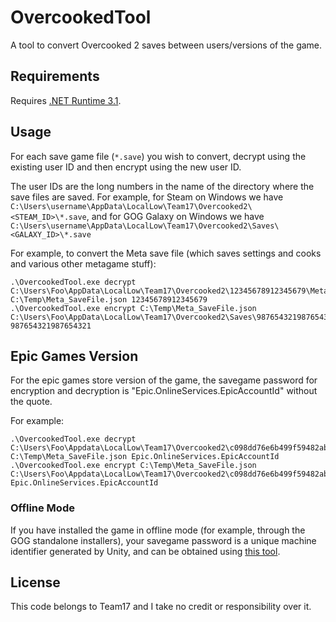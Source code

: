# OvercookedTool

A tool to convert Overcooked 2 saves between users/versions of the game.

## Requirements

Requires [.NET Runtime 3.1](https://dotnet.microsoft.com/download/dotnet/3.1).

## Usage

For each save game file (`*.save`) you wish to convert, decrypt using the existing user ID and then encrypt using the new user ID.

The user IDs are the long numbers in the name of the directory where the save files are saved. For example, for Steam on Windows we have `C:\Users\username\AppData\LocalLow\Team17\Overcooked2\<STEAM_ID>\*.save`, and for GOG Galaxy on Windows we have `C:\Users\username\AppData\LocalLow\Team17\Overcooked2\Saves\<GALAXY_ID>\*.save`

For example, to convert the Meta save file (which saves settings and cooks and various other metagame stuff):
```
.\OvercookedTool.exe decrypt C:\Users\Foo\AppData\LocalLow\Team17\Overcooked2\12345678912345679\Meta_SaveFile.save C:\Temp\Meta_SaveFile.json 12345678912345679
.\OvercookedTool.exe encrypt C:\Temp\Meta_SaveFile.json C:\Users\Foo\AppData\LocalLow\Team17\Overcooked2\Saves\987654321987654321\Meta_SaveFile.save 987654321987654321
```

## Epic Games Version
For the epic games store version of the game, the savegame password for encryption and decryption is "Epic.OnlineServices.EpicAccountId" without the quote.

For example:
```
.\OvercookedTool.exe decrypt C:\Users\Foo\Appdata\LocalLow\Team17\Overcooked2\c098dd76e6b499f59482ab4f0a24f79b\Meta_SaveFile.save C:\Temp\Meta_SaveFile.json Epic.OnlineServices.EpicAccountId
.\OvercookedTool.exe encrypt C:\Temp\Meta_SaveFile.json C:\Users\Foo\Appdata\LocalLow\Team17\Overcooked2\c098dd76e6b499f59482ab4f0a24f79b\Meta_SaveFile.save Epic.OnlineServices.EpicAccountId
```

### Offline Mode

If you have installed the game in offline mode (for example, through the GOG standalone installers), your savegame password is a unique machine identifier generated by Unity, and can be obtained using [this tool](https://github.com/LinnielDW/UnityDeviceUniqueIdentifierHarness).

## License

This code belongs to Team17 and I take no credit or responsibility over it.

